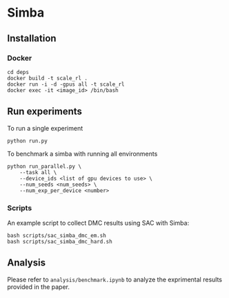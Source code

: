 # Simba

## Installation

### Docker

```
cd deps
docker build -t scale_rl .
docker run -i -d -gpus all -t scale_rl
docker exec -it <image_id> /bin/bash
```

##  Run experiments

To run a single experiment
```
python run.py
```

To benchmark a simba with running all environments
```
python run_parallel.py \
    --task all \
    --device_ids <list of gpu devices to use> \
    --num_seeds <num_seeds> \
    --num_exp_per_device <number>  
```

### Scripts

An example script to collect DMC results using SAC with Simba:
```
bash scripts/sac_simba_dmc_em.sh
bash scripts/sac_simba_dmc_hard.sh
```

## Analysis

Please refer to `analysis/benchmark.ipynb` to analyze the exprimental results provided in the paper.
